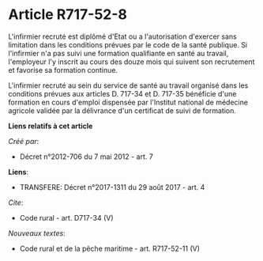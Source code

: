 # Article R717-52-8

L'infirmier recruté est diplômé d'Etat ou a l'autorisation d'exercer sans limitation dans les conditions prévues par le code
de la santé publique. Si l'infirmier n'a pas suivi une formation qualifiante en santé au travail, l'employeur l'y inscrit au
cours des douze mois qui suivent son recrutement et favorise sa formation continue. 

L'infirmier recruté au sein du service de santé au travail organisé dans les conditions prévues aux articles D. 717-34 et D.
717-35 bénéficie d'une formation en cours d'emploi dispensée par l'Institut national de médecine agricole validée par la
délivrance d'un certificat de suivi de formation.

**Liens relatifs à cet article**

_Créé par_:

  - Décret n°2012-706 du 7 mai 2012 - art. 7

**Liens**:

  - TRANSFERE: Décret n°2017-1311 du 29 août 2017 - art. 4

_Cite_:

  - Code rural - art. D717-34 (V)

_Nouveaux textes_:

  - Code rural et de la pêche maritime - art. R717-52-11 (V)
